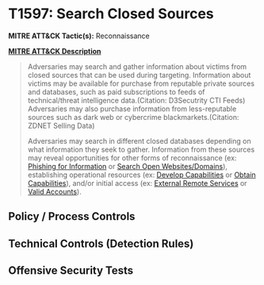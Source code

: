 # T1597: Search Closed Sources
**MITRE ATT&CK Tactic(s):** Reconnaissance

**[MITRE ATT&CK Description](https://attack.mitre.org/techniques/T1597)**
<blockquote>Adversaries may search and gather information about victims from closed sources that can be used during targeting. Information about victims may be available for purchase from reputable private sources and databases, such as paid subscriptions to feeds of technical/threat intelligence data.(Citation: D3Secutrity CTI Feeds) Adversaries may also purchase information from less-reputable sources such as dark web or cybercrime blackmarkets.(Citation: ZDNET Selling Data)

Adversaries may search in different closed databases depending on what information they seek to gather. Information from these sources may reveal opportunities for other forms of reconnaissance (ex: [Phishing for Information](https://attack.mitre.org/techniques/T1598) or [Search Open Websites/Domains](https://attack.mitre.org/techniques/T1593)), establishing operational resources (ex: [Develop Capabilities](https://attack.mitre.org/techniques/T1587) or [Obtain Capabilities](https://attack.mitre.org/techniques/T1588)), and/or initial access (ex: [External Remote Services](https://attack.mitre.org/techniques/T1133) or [Valid Accounts](https://attack.mitre.org/techniques/T1078)).</blockquote>

## Policy / Process Controls
## Technical Controls (Detection Rules)

## Offensive Security Tests
